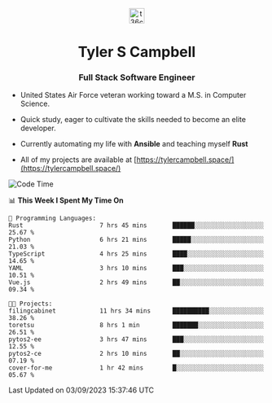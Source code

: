<p align="center">
<a href="https://www.linkedin.com/in/t36campbell" target="blank"><img align="center" src="https://ik.imagekit.io/t36campbell/Portfolio/linkedin.png.original_m8bbGgPh6.png" alt="t36campbell" height="30" width="30" /></a>
</p>
<h1 align="center">Tyler S Campbell</h1>
<h3 align="center">Full Stack Software Engineer</h3>

* United States Air Force veteran working toward a M.S. in Computer Science.

* Quick study, eager to cultivate the skills needed to become an elite developer.

* Currently automating my life with **Ansible** and teaching myself **Rust**

* All of my projects are available at [https://tylercampbell.space/](https://tylercampbell.space/)

<!--START_SECTION:waka-->
![Code Time](http://img.shields.io/badge/Code%20Time-2%2C768%20hrs%2025%20mins-blue)

📊 **This Week I Spent My Time On** 

```text
💬 Programming Languages: 
Rust                     7 hrs 45 mins       ██████░░░░░░░░░░░░░░░░░░░   25.67 % 
Python                   6 hrs 21 mins       █████░░░░░░░░░░░░░░░░░░░░   21.03 % 
TypeScript               4 hrs 25 mins       ████░░░░░░░░░░░░░░░░░░░░░   14.65 % 
YAML                     3 hrs 10 mins       ███░░░░░░░░░░░░░░░░░░░░░░   10.51 % 
Vue.js                   2 hrs 49 mins       ██░░░░░░░░░░░░░░░░░░░░░░░   09.34 % 

🐱‍💻 Projects: 
filingcabinet            11 hrs 34 mins      ██████████░░░░░░░░░░░░░░░   38.26 % 
toretsu                  8 hrs 1 min         ███████░░░░░░░░░░░░░░░░░░   26.51 % 
pytos2-ee                3 hrs 47 mins       ███░░░░░░░░░░░░░░░░░░░░░░   12.55 % 
pytos2-ce                2 hrs 10 mins       ██░░░░░░░░░░░░░░░░░░░░░░░   07.19 % 
cover-for-me             1 hr 42 mins        █░░░░░░░░░░░░░░░░░░░░░░░░   05.67 % 
```


 Last Updated on 03/09/2023 15:37:46 UTC
<!--END_SECTION:waka-->

